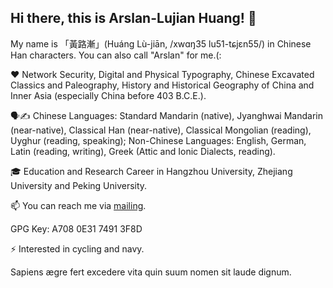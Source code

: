 ## Hi there, this is Arslan-Lujian Huang! 👋

My name is 「黃路漸」(Huáng Lù-jiān, /xwɑŋ35 lu51-tɕjɛn55/) in Chinese Han characters. You can also call "Arslan" for me.(:

❤️ Network Security, Digital and Physical Typography, Chinese Excavated Classics and Paleography, History and Historical Geography of China and Inner Asia (especially China before 403 B.C.E.).

🗣️✍️ Chinese Languages: Standard Mandarin (native), Jyanghwai Mandarin (near-native), Classical Han (near-native), Classical Mongolian (reading), Uyghur (reading, speaking); Non-Chinese Languages: English, German, Latin (reading, writing), Greek (Attic and Ionic Dialects, reading).

🎓 Education and Research Career in Hangzhou University, Zhejiang University and Peking University.

📫 You can reach me via [mailing](mailto:lujianje+zju.edu.cn).

GPG Key: A708 0E31 7491 3F8D

⚡ Interested in cycling and navy.

Sapiens ægre fert excedere vita quin suum nomen sit laude dignum.

<!--
h-lujian/h-lujian is a ✨ _special_ ✨ repository because its README.md (this file) appears on your GitHub profile.

Here are some ideas to get you started:

- 🔭 I’m currently working on ...
- 🌱 I’m currently learning ...
- 👯 I’m looking to collaborate on ...
- 🤔 I’m looking for help with ...
- 💬 Ask me about ...
- 📫 How to reach me: ...
- 😄 Pronouns: ...
- ⚡ Fun fact: ...
-->
